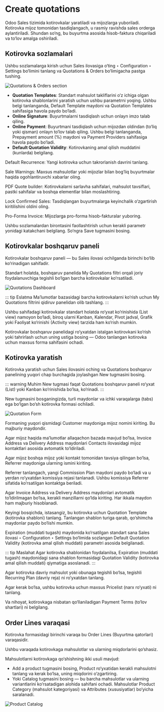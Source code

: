 # Create quotations

Odoo Sales tizimida kotirovkalar yaratiladi va mijozlarga yuboriladi. Kotirovka mijoz tomonidan tasdiqlangach, u rasmiy
ravishda sales orderga aylantiriladi. Shundan so‘ng, bu buyurtma asosida hisob-faktura chiqariladi va to‘lov amalga
oshiriladi.

## Kotirovka sozlamalari

Ushbu sozlamalarga kirish uchun Sales ilovasiga o‘ting ‣ Configuration ‣ Settings bo‘limini tanlang va Quotations &
Orders bo‘limigacha pastga tushing.

![Quotations & Orders section](https://www.odoo.com/documentation/18.0/_images/quotations-orders-section.png)

- **Quotation Templates**: Standart mahsulot takliflarini o‘z ichiga olgan kotirovka shablonlarini yaratish uchun ushbu
  parametrni yoqing. Ushbu belgi tanlanganda, Default Template maydoni va Quotation Templates sahifasiga havola paydo
  bo‘ladi.
- **Online Signature**: Buyurtmalarni tasdiqlash uchun onlayn imzo talab qiling.
- **Online Payment**: Buyurtmani tasdiqlash uchun mijozdan oldindan (to‘liq yoki qisman) onlayn to‘lov talab qiling.
  Ushbu belgi tanlanganda, Prepayment amount (%) maydoni va Payment Providers sahifasiga havola paydo bo‘ladi.
- **Default Quotation Validity**: Kotirovkaning amal qilish muddatini (kunlarda) belgilang.

Default Recurrence: Yangi kotirovka uchun takrorlanish davrini tanlang.

Sale Warnings: Maxsus mahsulotlar yoki mijozlar bilan bog‘liq buyurtmalar haqida ogohlantiruvchi xabarlar oling.

PDF Quote builder: Kotirovkalarni sarlavha sahifalari, mahsulot tavsiflari, pastki sahifalar va boshqa elementlar bilan
moslashtiring.

Lock Confirmed Sales: Tasdiqlangan buyurtmalarga keyinchalik o‘zgartirish kiritilishini oldini oling.

Pro-Forma Invoice: Mijozlarga pro-forma hisob-fakturalar yuboring.

Ushbu sozlamalardan birontasini faollashtirish uchun kerakli parametr yonidagi katakchani belgilang. So‘ngra Save
tugmasini bosing.

## Kotirovkalar boshqaruv paneli

Kotirovkalar boshqaruv paneli — bu Sales ilovasi ochilganda birinchi bo‘lib ko‘rinadigan sahifadir.

Standart holatda, boshqaruv panelida My Quotations filtri orqali joriy foydalanuvchiga tegishli bo‘lgan barcha
kotirovkalar ko‘rsatiladi.

![Quotations Dashboard](https://www.odoo.com/documentation/18.0/_images/quotations-dashboard.png)

::: tip Eslatma
Ma’lumotlar bazasidagi barcha kotirovkalarni ko‘rish uchun My Quotations filtrini qidiruv panelidan olib tashlang.
:::

Ushbu sahifadagi kotirovkalar standart holatda ro‘yxat ko‘rinishida (List view) namoyon bo‘ladi, biroq ularni Kanban,
Kalendar, Pivot jadval, Grafik yoki Faoliyat ko‘rinishi (Activity view) tarzida ham ko‘rish mumkin.

Kotirovkalar boshqaruv panelidagi ro‘yxatdan istalgan kotirovkani ko‘rish yoki tahrirlash uchun uning ustiga bosing —
Odoo tanlangan kotirovka uchun maxsus forma sahifasini ochadi.

## Kotirovka yaratish

Kotirovka yaratish uchun Sales ilovasini oching va Quotations boshqaruv panelining yuqori chap burchagida joylashgan New
tugmasini bosing.

::: warning Muhim
New tugmasi faqat Quotations boshqaruv paneli ro‘yxat (List) yoki Kanban ko‘rinishida bo‘lsa, ko‘rinadi.
:::

New tugmasini bosganingizda, turli maydonlar va ichki varaqalarga (tabs) ega bo‘lgan bo‘sh kotirovka formasi ochiladi.

![Quotation Form](https://www.odoo.com/documentation/18.0/_images/quotation-form.png)

Formaning yuqori qismidagi Customer maydoniga mijoz nomini kiriting. Bu majburiy maydondir.

Agar mijoz haqida ma’lumotlar allaqachon bazada mavjud bo‘lsa, Invoice Address va Delivery Address maydonlari Contacts
ilovasidagi mijoz kontaktlari asosida avtomatik to‘ldiriladi.

Agar mijoz boshqa mijoz yoki kontakt tomonidan tavsiya qilingan bo‘lsa, Referrer maydoniga ularning ismini kiriting.

Referrer tanlangach, yangi Commission Plan maydoni paydo bo‘ladi va u yerdan ro‘yxatdan komissiya rejasi tanlanadi.
Ushbu komissiya Referrer sifatida ko‘rsatilgan kontaktga beriladi.

Agar Invoice Address va Delivery Address maydonlari avtomatik to‘ldirilmagan bo‘lsa, kerakli manzillarni qo‘lda
kiriting. Har ikkala maydon ham majburiy hisoblanadi.

Keyingi bosqichda, istasangiz, bu kotirovka uchun Quotation Template (kotirovka shabloni) tanlang. Tanlangan shablon
turiga qarab, qo‘shimcha maydonlar paydo bo‘lishi mumkin.

Expiration (muddati tugash) maydonida ko‘rsatilgan standart sana Sales ilovasi ‣ Configuration ‣ Settings bo‘limida
sozlangan Default Quotation Validity (kotirovka amal qilish muddati) parametri asosida belgilanadi.

::: tip Maslahat
Agar kotirovka shablonidan foydalanilsa, Expiration (muddati tugash) maydonidagi sana shablon formasidagi Quotation
Validity (kotirovka amal qilish muddati) qiymatiga asoslanadi.
:::

Agar kotirovka davriy mahsulot yoki obunaga tegishli bo‘lsa, tegishli Recurring Plan (davriy reja) ni ro‘yxatdan
tanlang.

Agar kerak bo‘lsa, ushbu kotirovka uchun maxsus Pricelist (narx ro‘yxati) ni tanlang.

Va nihoyat, kotirovkaga nisbatan qo‘llaniladigan Payment Terms (to‘lov shartlari) ni belgilang.

## Order Lines varaqasi

Kotirovka formasidagi birinchi varaqa bu Order Lines (Buyurtma qatorlari) varaqasidir.

Ushbu varaqada kotirovkaga mahsulotlar va ularning miqdorlarini qo‘shasiz.

Mahsulotlarni kotirovkaga qo‘shishning ikki usuli mavjud:

- Add a product tugmasini bosing, Product ro‘yxatidan kerakli mahsulotni tanlang va kerak bo‘lsa, uning miqdorini
  o‘zgartiring.
- Yoki Catalog tugmasini bosing — bu barcha mahsulotlar va ularning variantlarini ko‘rsatadigan alohida sahifani ochadi.
  Mahsulotlar Product Category (mahsulot kategoriyasi) va Attributes (xususiyatlar) bo‘yicha saralanadi.

![Product Catalog](https://www.odoo.com/documentation/18.0/_images/product-catalog.png)
